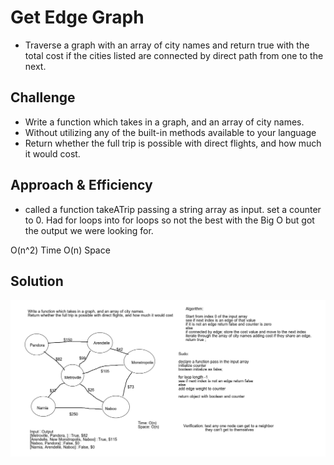 # Get Edge Graph
- Traverse a graph with an array of city names and return true with the total cost if the cities
 listed are connected by direct path from one to the next.

## Challenge
- Write a function which takes in a graph, and an array of city names.
- Without utilizing any of the built-in methods available to your language
- Return whether the full trip is possible with direct flights, and how much it would cost.

## Approach & Efficiency
- called a function takeATrip passing a string array as input. set a counter to 0. Had for loops into
 for loops so not the best with the Big O but got the output we were looking for. 

O(n^2) Time 
O(n) Space

## Solution

![Get Edge Graph](assets/getedge.png)